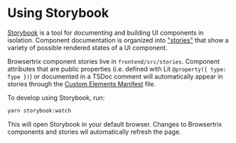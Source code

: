 # Using Storybook

[Storybook](https://storybook.js.org/) is a tool for documenting and building UI components in isolation. Component documentation is organized into ["stories"](https://storybook.js.org/docs/writing-stories) that show a variety of possible rendered states of a UI component.

Browsertrix component stories live in `frontend/src/stories`. Component attributes that are public properties (i.e. defined with Lit `@property({ type: Type })`) or documented in a TSDoc comment will automatically appear in stories through the [Custom Elements Manifest](https://custom-elements-manifest.open-wc.org/analyzer/getting-started/) file.

To develop using Storybook, run:

```sh
yarn storybook:watch
```

This will open Storybook in your default browser. Changes to Browsertrix components and stories wil automatically refresh the page.
